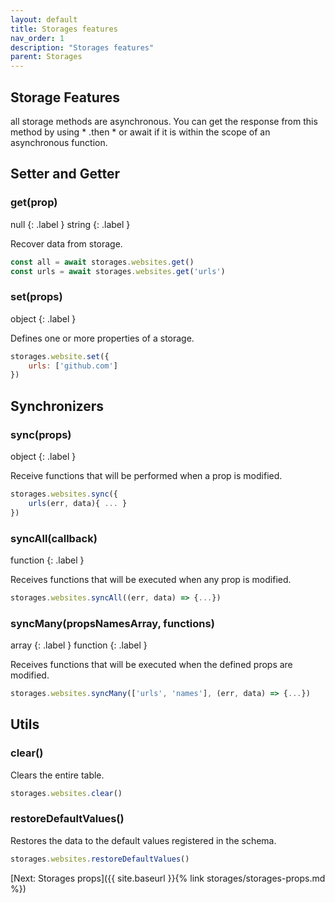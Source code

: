 ```yaml
---
layout: default
title: Storages features
nav_order: 1
description: "Storages features"
parent: Storages
---
```


## Storage Features

all storage methods are asynchronous. 
You can get the response from this method by using * .then * or 
await if it is within the scope of an asynchronous function.

## Setter and Getter

### get(prop)
null
{: .label }
string
{: .label }

Recover data from storage.

```javascript
const all = await storages.websites.get()
const urls = await storages.websites.get('urls')
```

### set(props)
object
{: .label }

Defines one or more properties of a storage.

```javascript
storages.website.set({
    urls: ['github.com']
})
```

## Synchronizers

### sync(props)
object
{: .label }

Receive functions that will be performed when a prop is modified.

```javascript
storages.websites.sync({
    urls(err, data){ ... }
})
```

### syncAll(callback)
function
{: .label }

Receives functions that will be executed when any prop is modified.

```javascript
storages.websites.syncAll((err, data) => {...})
```

### syncMany(propsNamesArray, functions)
array
{: .label }
function
{: .label }

Receives functions that will be executed when the defined props are modified.

```javascript
storages.websites.syncMany(['urls', 'names'], (err, data) => {...})
```

## Utils

### clear()

Clears the entire table.

```javascript
storages.websites.clear()
```

### restoreDefaultValues()

Restores the data to the default values registered in the schema.

```javascript
storages.websites.restoreDefaultValues()
```

[Next: Storages props]({{ site.baseurl }}{% link storages/storages-props.md %})
